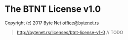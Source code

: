 # The BTNT License v1.0

Copyright (c) 2017 Byte Net <office@bytenet.rs>

> http://bytenet.rs/licenses/btnt-license-v1-0
> // TODO
